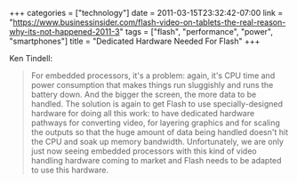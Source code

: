+++
categories = ["technology"]
date = 2011-03-15T23:32:42-07:00
link = "https://www.businessinsider.com/flash-video-on-tablets-the-real-reason-why-its-not-happened-2011-3"
tags = ["flash", "performance", "power", "smartphones"]
title = "Dedicated Hardware Needed For Flash"
+++

Ken Tindell:

>For embedded processors, it's a problem: again, it's CPU time and power consumption that makes things run sluggishly and runs the battery down. And the bigger the screen, the more data to be handled. The solution is again to get Flash to use specially-designed hardware for doing all this work: to have dedicated hardware pathways for converting video, for layering graphics and for scaling the outputs so that the huge amount of data being handled doesn't hit the CPU and soak up memory bandwidth. Unfortunately, we are only just now seeing embedded processors with this kind of video handling hardware coming to market and Flash needs to be adapted to use this hardware.

